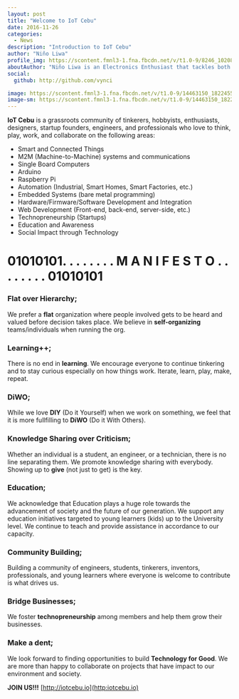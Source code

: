 ```yaml
---
layout: post
title: "Welcome to IoT Cebu"
date: 2016-11-26
categories:
  - News
description: "Introduction to IoT Cebu"
author: "Niño Liwa"
profile_img: https://scontent.fmnl3-1.fna.fbcdn.net/v/t1.0-9/8246_10208960712594803_4974110643699235072_n.jpg?_nc_eui2=v1%3AAeGQwIFY9KtSCVYMgqOHzYfZSp2pFfqSbFoKtGhaomJnVAzLoP5WdjLaEUq66mcuADdftDH9SIu5g53ghPmw_L72hnQRChI0WQeFaE-elBzsYVt81LPpUyBhCDiZAu4jHwk&oh=35c4a914b6eaa50b9237a5cb65e6b2af&oe=58FD2E88
aboutAuthor: "Niño Liwa is an Electronics Enthusiast that tackles both Firmware and Hardware. He works at Nanu Inc. in Singapore as his full-time job."
social:
  github: http://github.com/vynci

image: https://scontent.fmnl3-1.fna.fbcdn.net/v/t1.0-9/14463150_1822455267989412_644747042526783602_n.jpg?_nc_eui2=v1%3AAeGk3cp2OrUrICKRyofPYIXeT2NYxOhzzKDGHv-Uq2qbDKtlkgml6uypXjdByGk5uVKDlW_AXkOhapk92KkFzSX-WkY1Mn_7S_VH8aFU3auCd0FEhYG5jrTXwoENQHNwDOE&oh=095dfe214f2478490d14316a452e275a&oe=58B38BC6
image-sm: https://scontent.fmnl3-1.fna.fbcdn.net/v/t1.0-9/14463150_1822455267989412_644747042526783602_n.jpg?_nc_eui2=v1%3AAeGk3cp2OrUrICKRyofPYIXeT2NYxOhzzKDGHv-Uq2qbDKtlkgml6uypXjdByGk5uVKDlW_AXkOhapk92KkFzSX-WkY1Mn_7S_VH8aFU3auCd0FEhYG5jrTXwoENQHNwDOE&oh=095dfe214f2478490d14316a452e275a&oe=58B38BC6
---
```

**IoT Cebu** is a grassroots community of tinkerers, hobbyists, enthusiasts, designers, startup founders, engineers, and professionals who love to think, play, work, and collaborate on the following areas:
- Smart and Connected Things
- M2M (Machine-to-Machine) systems and communications
- Single Board Computers
- Arduino
- Raspberry Pi 
- Automation (Industrial, Smart Homes, Smart Factories, etc.)
- Embedded Systems (bare metal programming)
- Hardware/Firmware/Software Development and Integration
- Web Development (Front-end, back-end, server-side, etc.)
- Technopreneurship (Startups)
- Education and Awareness
- Social Impact through Technology

# 01010101. . . . . . . . M A N I F E S T O . . . . . . . . 01010101

### Flat over Hierarchy;
We prefer a **flat** organization where people involved gets to be heard and valued before decision takes place. We believe in **self-organizing** teams/individuals when running the org. 	

### Learning++;
There is no end in **learning**. We encourage everyone to continue tinkering and to stay curious especially on how things work. Iterate, learn, play, make, repeat. 

### DiWO;
While we love **DIY** (Do it Yourself) when we work on something, we feel that it is more fullfilling to **DiWO** (Do it With Others).

### Knowledge Sharing over Criticism;
Whether an individual is a student, an engineer, or a technician, there is no line separating them. We promote knowledge sharing with everybody. Showing up to **give** (not just to get) is the key.

### Education;
We acknowledge that Education plays a huge role towards the advancement of society and the future of our generation. We support any education initiatives targeted to young learners (kids) up to the University level. We continue to teach and provide assistance in accordance to our capacity.

### Community Building;
Building a community of engineers, students, tinkerers, inventors, professionals, and young learners where everyone is welcome to contribute is what drives us. 

### Bridge Businesses;
We foster **technopreneurship** among members and help them grow their businesses.

### Make a dent;
We look forward to finding opportunities to build **Technology for Good**. We are more than happy to collaborate on projects that have impact to our environment and society. 

**JOIN US!!!**
[http://iotcebu.io](http:iotcebu.io)
